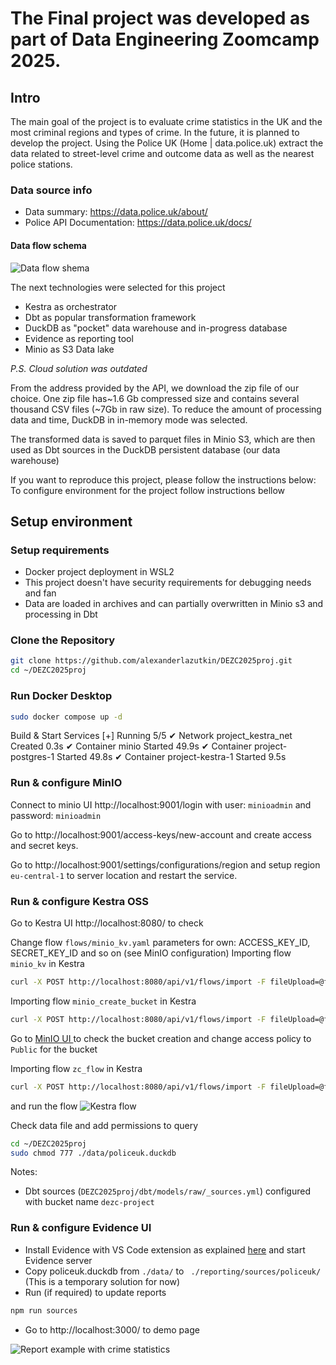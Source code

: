 
# The Final project was developed as part of Data Engineering Zoomcamp 2025.
## Intro
The main goal of the project is to evaluate crime statistics in the UK and the most criminal regions and types of crime.
In the future, it is planned to develop the project. 
Using the Police UK (Home | data.police.uk) extract the data related to street-level crime and outcome data as well as the nearest police stations. 

### Data source info
- Data summary:  https://data.police.uk/about/
- Police API Documentation: https://data.police.uk/docs/


#### Data flow schema
![Data flow shema](/img/Data%20flow%20schema.png "Data flow shema")

The next technologies were selected for this project
- Kestra as orchestrator
- Dbt as popular transformation framework
- DuckDB as "pocket" data warehouse and in-progress database
- Evidence as reporting tool
- Minio as S3 Data lake

_P.S. Cloud solution was outdated_

From the address provided by the API, we download the zip file of our choice. One zip file has~1.6 Gb compressed size and contains several thousand CSV files (~7Gb in raw size). To reduce the amount of processing data and time, DuckDB in in-memory mode was selected. 

The transformed data is saved to parquet files in Minio S3, which are then used as Dbt sources in the DuckDB persistent database (our data warehouse)

If you want to reproduce this project, please follow the instructions below:
To configure environment for the project follow instructions bellow

## Setup environment

### Setup requirements
- Docker project deployment in WSL2
- This project doesn't have security requirements for debugging needs and fan
- Data are loaded in archives and can partially overwritten in Minio s3 and processing in Dbt

### Clone the Repository
```sh
git clone https://github.com/alexanderlazutkin/DEZC2025proj.git
cd ~/DEZC2025proj
```

### Run Docker Desktop
```sh
sudo docker compose up -d
```

Build & Start Services
[+] Running 5/5
 ✔ Network project_kestra_net    Created                                                         0.3s
 ✔ Container minio               Started                                                        49.9s
 ✔ Container project-postgres-1  Started                                                        49.8s
 ✔ Container project-kestra-1    Started                                                         9.5s


### Run & configure MinIO
Connect to minio UI http://localhost:9001/login with user: `minioadmin` and password: `minioadmin`
 
Go to http://localhost:9001/access-keys/new-account and create access and secret keys. 

Go to http://localhost:9001/settings/configurations/region and setup region `eu-central-1` to server location and restart the service.

### Run & configure Kestra OSS
Go to Kestra UI http://localhost:8080/ to check 

Change flow `flows/minio_kv.yaml` parameters for own: ACCESS_KEY_ID, SECRET_KEY_ID and so on (see MinIO configuration) 
Importing flow  `minio_kv` in Kestra
```sh
curl -X POST http://localhost:8080/api/v1/flows/import -F fileUpload=@flows/dezc_project.minio_kv.yaml
```

Importing flow `minio_create_bucket` in Kestra 
```sh
curl -X POST http://localhost:8080/api/v1/flows/import -F fileUpload=@flows/dezc_project.minio_create_bucket.yaml
```
Go to [MinIO UI ](http://localhost:9001/buckets/dezc-project/admin/summary)to check the bucket creation and change access policy to `Public` for the bucket 

Importing flow `zc_flow` in Kestra 
```sh
curl -X POST http://localhost:8080/api/v1/flows/import -F fileUpload=@flows/dezc_project.zc_flow.yaml
``` 
and run the flow
![Kestra flow](/img/Kestra%20flow.png "Kestra flow")

Check data file and add permissions to query
```sh
cd ~/DEZC2025proj
sudo chmod 777 ./data/policeuk.duckdb
```
Notes:
- Dbt sources  (`DEZC2025proj/dbt/models/raw/_sources.yml`) configured with bucket name `dezc-project`


### Run & configure Evidence UI 
- Install Evidence with VS Code extension as explained [here](https://docs.evidence.dev/install-evidence/ ) and start Evidence server
- Copy policeuk.duckdb from `./data/` to ` ./reporting/sources/policeuk/` (This is a temporary solution for now)
- Run (if required) to update reports
```bash
npm run sources
```
- Go to http://localhost:3000/ to demo page

![Report example with crime statistics](/img/Example.png "Report example with crime statistics")
